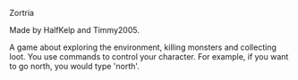 Zortria

Made by HalfKelp and Timmy2005.

A game about exploring the environment, killing monsters and collecting loot.
You use commands to control your character. For example, if you want to go north,
you would type 'north'.